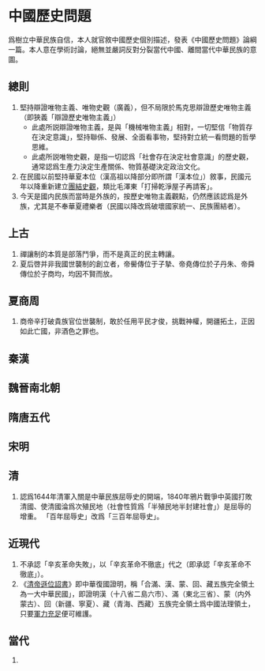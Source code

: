 # 中國歷史問題
爲樹立中華民族自信，本人就官敘中國歷史個別描述，發表《中國歷史問題》論綱一篇。本人意在學術討論，絕無並嚴詞反對分裂當代中國、離間當代中華民族的意圖。

## 總則
1. 堅持辯證唯物主義、唯物史觀（廣義），但不局限於馬克思辯證歷史唯物主義（即狹義「辯證歷史唯物主義」）
   - 此處所説辯證唯物主義，是與「機械唯物主義」相對，一切堅信「物質存在決定意識」，堅持聯係、發展、全面看事物，堅持對立統一看問題的哲學思維。
   - 此處所説唯物史觀，是指一切認爲「社會存在決定社會意識」的歷史觀，通常認爲生產力決定生產關係、物質基礎決定政治文化。
2. 在民國以前堅持華夏本位（漢高祖以降部分即所謂「漢本位」）敘事，民國元年以降重新建立[團結史觀](https://www.zhihu.com/question/1924821765022028301)，類比毛澤東「打掃乾淨屋子再請客」。
3. 今天是國内民族而當時是外族的，按歷史唯物主義觀點，仍然應該認爲是外族，尤其是不奉華夏禮樂者（民國以降改爲破壞國家統一、民族團結者）。

## 上古
1. 禪讓制的本質是部落鬥爭，而不是真正的民主轉讓。
2. 夏后啓并非我國世襲制的創立者，帝嚳傳位于子摯、帝堯傳位於子丹朱、帝舜傳位於子商均，均因不賢而放。

## 夏商周
1. 商帝辛打破貴族官位世襲制，敢於任用平民才俊，挑戰神權，開疆拓土，正因如此亡國，非酒色之罪也。

## 秦漢

## 魏晉南北朝

## 隋唐五代

## 宋明

## 清
1. 認爲1644年清軍入關是中華民族屈辱史的開端，1840年鴉片戰爭中英國打敗清國、使清國淪爲次殖民地（社會性質爲「半殖民地半封建社會」）是屈辱的增重。
   「百年屈辱史」改爲「三百年屈辱史」。

## 近現代
1. 不承認「辛亥革命失敗」，以「辛亥革命不徹底」代之（即承認「辛亥革命不徹底」）。
2. 《[清帝遜位詔書](http://zh.wikisource.org/wiki/清帝遜位詔書)》即中華復國證明，稱「合滿、漢、蒙、回、藏五族完全領土為一大中華民國」，即證明漢（十八省二島六市）、滿（東北三省）、蒙（内外蒙古）、回（新疆、寧夏）、藏（青海、西藏）五族完全領土爲中國法理領土，只要[軍力充足](http://www.mod.gov.cn/gfbw/qwfb/16393244.html)便可維護。

## 當代
1. 
